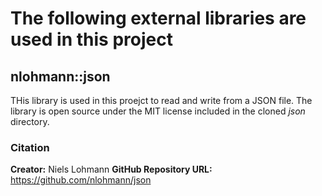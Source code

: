 # The following external libraries are used in this project

## nlohmann::json

THis library is used in this proejct to read and write from a JSON file.  The library is open source under the MIT license included in the cloned *json* directory.

### Citation

**Creator:** Niels Lohmann
**GitHub Repository URL:** <https://github.com/nlohmann/json>
